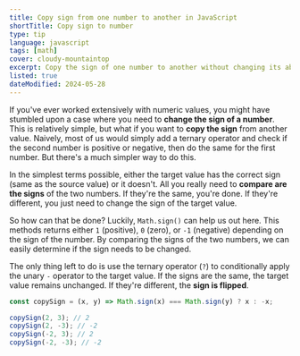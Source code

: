 ```yaml
---
title: Copy sign from one number to another in JavaScript
shortTitle: Copy sign to number
type: tip
language: javascript
tags: [math]
cover: cloudy-mountaintop
excerpt: Copy the sign of one number to another without changing its absolute value.
listed: true
dateModified: 2024-05-28
---
```


If you've ever worked extensively with numeric values, you might have stumbled upon a case where you need to **change the sign of a number**. This is relatively simple, but what if you want to **copy the sign** from another value. Naively, most of us would simply add a ternary operator and check if the second number is positive or negative, then do the same for the first number. But there's a much simpler way to do this.

In the simplest terms possible, either the target value has the correct sign (same as the source value) or it doesn't. All you really need to **compare are the signs** of the two numbers. If they're the same, you're done. If they're different, you just need to change the sign of the target value.

So how can that be done? Luckily, `Math.sign()` can help us out here. This methods returns either `1` (positive), `0` (zero), or `-1` (negative) depending on the sign of the number. By comparing the signs of the two numbers, we can easily determine if the sign needs to be changed.

The only thing left to do is use the ternary operator (`?`) to conditionally apply the unary `-` operator to the target value. If the signs are the same, the target value remains unchanged. If they're different, the **sign is flipped**.

```js
const copySign = (x, y) => Math.sign(x) === Math.sign(y) ? x : -x;

copySign(2, 3); // 2
copySign(2, -3); // -2
copySign(-2, 3); // 2
copySign(-2, -3); // -2
```
